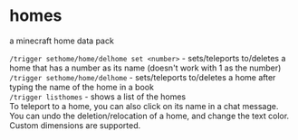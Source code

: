 # homes
a minecraft home data pack

`/trigger sethome/home/delhome set <number>` - sets/teleports to/deletes a home that has a number as its name (doesn't work with 1 as the number)<br>
`/trigger sethome/home/delhome` - sets/teleports to/deletes a home after typing the name of the home in a book<br>
`/trigger listhomes` - shows a list of the homes<br>
To teleport to a home, you can also click on its name in a chat message.<br>
You can undo the deletion/relocation of a home, and change the text color.<br>
Custom dimensions are supported.
